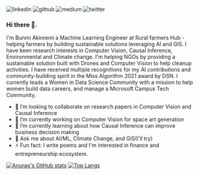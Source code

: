
![linkedin](https://img.shields.io/badge/Linkedin-0e76a8?style=for-the-badge&logo=Linkedin&logoColor=white)
![github](https://img.shields.io/badge/Github-000000?style=for-the-badge&logo=Github&logoColor=white)
![medium](https://img.shields.io/badge/Medium-000000?style=for-the-badge&logo=Medium&logoColor=white)
![twitter](https://img.shields.io/badge/Twitter-informational?style=for-the-badge&logo=Twitter&logoColor=white)

### Hi there 👋.

I'm Bunmi Akinremi a Machine Learning Engineer at Rural farmers Hub - helping farmers by building sustainable solutions leveraging AI and GIS. I have keen research interests in Computer Vision, Causal Inference, Environmental and Climate change. I'm helping NGOs by providing a sustainable solution built with Drones and Computer Vision to help cleanup activities. I have received multiple recognitions for my AI contributions and community-building spirit in the Miss Algorithm 2021 award by DSN. I currently leads a Women in Data Science Community with a mission to help women build data careers, and manage a Microsoft Campus Tech Community.


- 👯 I’m looking to collaborate on research papers in Computer Vision and Causal Inference
- 🔭 I’m currently working on Computer Vision for space art generation
- 🌱 I’m currently learning about how Causal Inference can improve business decision making
- 💬 Ask me about AI/ML, Climate Change, and GIS(I'll try) 
- ⚡ Fun fact: I write poems and I'm interested in finance and entrepreneurship ecosystem.

[![Anurag's GitHub stats](https://github-readme-stats.vercel.app/api?username=bumie-e&show_icons=true&theme=radical)](https://github.com/anuraghazra/github-readme-stats) [![Top Langs](https://github-readme-stats.vercel.app/api/top-langs/?username=bumie-e&layout=compact&langs_count=8)](https://github.com/anuraghazra/github-readme-stats)


<!--
**bumie-e/bumie-e** is a ✨ _special_ ✨ repository because its `README.md` (this file) appears on your GitHub profile.

Here are some ideas to get you started:

- 🔭 I’m currently working on ...
- 🌱 I’m currently learning ...
- 👯 I’m looking to collaborate on ...
- 🤔 I’m looking for help with ...
- 💬 Ask me about ...
- 📫 How to reach me: ...
- 😄 Pronouns: ...
- ⚡ Fun fact: ...
-->
